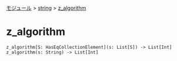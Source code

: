 [モジュール](../index.md) > [string](./index.md) > [z_algorithm]()

# z_algorithm

```
z_algorithm[S: HasEqCollectionElement](s: List[S]) -> List[Int]
z_algorithm(s: String) -> List[Int]
```
